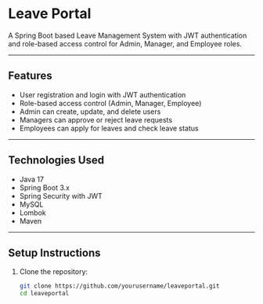 # Leave Portal

A Spring Boot based Leave Management System with JWT authentication and role-based access control for Admin, Manager, and Employee roles.

---

## Features

- User registration and login with JWT authentication
- Role-based access control (Admin, Manager, Employee)
- Admin can create, update, and delete users
- Managers can approve or reject leave requests
- Employees can apply for leaves and check leave status

---

## Technologies Used

- Java 17
- Spring Boot 3.x
- Spring Security with JWT
- MySQL
- Lombok
- Maven

---

## Setup Instructions

1. Clone the repository:

   ```bash
   git clone https://github.com/yourusername/leaveportal.git
   cd leaveportal
